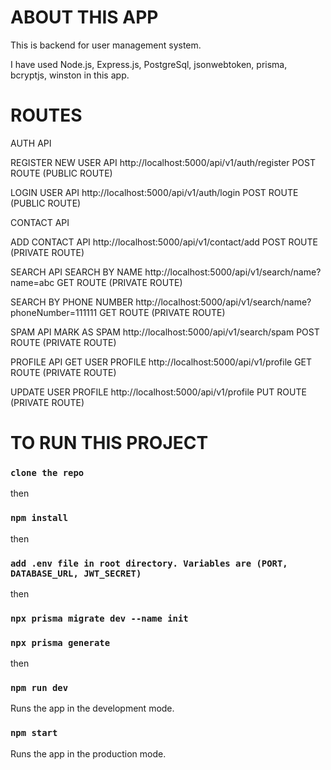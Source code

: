 # ABOUT THIS APP

This is backend for user management system.

I have used Node.js, Express.js, PostgreSql, jsonwebtoken, prisma, bcryptjs, winston in this app.

# ROUTES

AUTH API

REGISTER NEW USER API
http://localhost:5000/api/v1/auth/register  POST ROUTE (PUBLIC ROUTE)

LOGIN USER API
http://localhost:5000/api/v1/auth/login  POST ROUTE (PUBLIC ROUTE)

CONTACT API

ADD CONTACT API
http://localhost:5000/api/v1/contact/add  POST ROUTE (PRIVATE ROUTE)

SEARCH API
SEARCH BY NAME
http://localhost:5000/api/v1/search/name?name=abc  GET ROUTE (PRIVATE ROUTE)

SEARCH BY PHONE NUMBER
http://localhost:5000/api/v1/search/name?phoneNumber=111111  GET ROUTE (PRIVATE ROUTE)

SPAM API
MARK AS SPAM
http://localhost:5000/api/v1/search/spam  POST ROUTE (PRIVATE ROUTE)

PROFILE API
GET USER PROFILE
http://localhost:5000/api/v1/profile  GET ROUTE (PRIVATE ROUTE)

UPDATE USER PROFILE
http://localhost:5000/api/v1/profile  PUT ROUTE (PRIVATE ROUTE)


# TO RUN THIS PROJECT
### `clone the repo`
then
### `npm install`
then
### `add .env file in root directory. Variables are (PORT, DATABASE_URL, JWT_SECRET)`
then
### `npx prisma migrate dev --name init`
### `npx prisma generate`
then
### `npm run dev` 
Runs the app in the development mode.
### `npm start`
Runs the app in the production mode.
